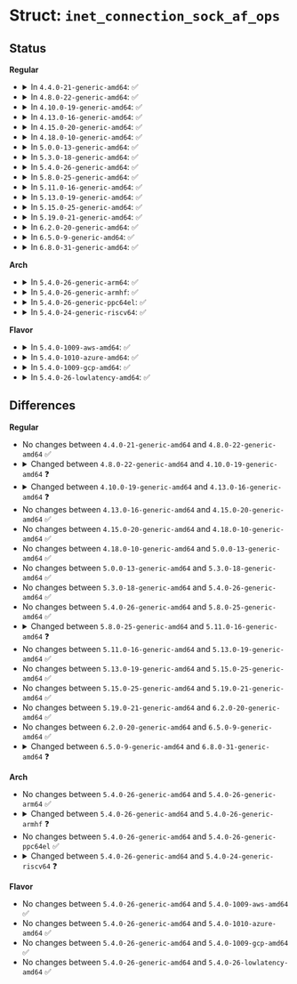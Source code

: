 # Struct: <code>inet_connection_sock_af_ops</code>

## Status
<b>Regular</b>
<ul>
<li>
<details>
<summary>In <code>4.4.0-21-generic-amd64</code>: ✅</summary>

```c
struct inet_connection_sock_af_ops {
    int (*)(struct sock *, struct sk_buff *, struct flowi *) queue_xmit;
    void (*)(struct sock *, struct sk_buff *) send_check;
    int (*)(struct sock *) rebuild_header;
    void (*)(struct sock *, const struct sk_buff *) sk_rx_dst_set;
    int (*)(struct sock *, struct sk_buff *) conn_request;
    struct sock * (*)(const struct sock *, struct sk_buff *, struct request_sock *, struct dst_entry *, struct request_sock *, bool *) syn_recv_sock;
    u16 net_header_len;
    u16 net_frag_header_len;
    u16 sockaddr_len;
    int (*)(struct sock *, int, int, char *, unsigned int) setsockopt;
    int (*)(struct sock *, int, int, char *, int *) getsockopt;
    int (*)(struct sock *, int, int, char *, unsigned int) compat_setsockopt;
    int (*)(struct sock *, int, int, char *, int *) compat_getsockopt;
    void (*)(struct sock *, struct sockaddr *) addr2sockaddr;
    int (*)(const struct sock *, const struct inet_bind_bucket *, bool) bind_conflict;
    void (*)(struct sock *) mtu_reduced;
}
```
</details>
</li>
<li>
<details>
<summary>In <code>4.8.0-22-generic-amd64</code>: ✅</summary>

```c
struct inet_connection_sock_af_ops {
    int (*)(struct sock *, struct sk_buff *, struct flowi *) queue_xmit;
    void (*)(struct sock *, struct sk_buff *) send_check;
    int (*)(struct sock *) rebuild_header;
    void (*)(struct sock *, const struct sk_buff *) sk_rx_dst_set;
    int (*)(struct sock *, struct sk_buff *) conn_request;
    struct sock * (*)(const struct sock *, struct sk_buff *, struct request_sock *, struct dst_entry *, struct request_sock *, bool *) syn_recv_sock;
    u16 net_header_len;
    u16 net_frag_header_len;
    u16 sockaddr_len;
    int (*)(struct sock *, int, int, char *, unsigned int) setsockopt;
    int (*)(struct sock *, int, int, char *, int *) getsockopt;
    int (*)(struct sock *, int, int, char *, unsigned int) compat_setsockopt;
    int (*)(struct sock *, int, int, char *, int *) compat_getsockopt;
    void (*)(struct sock *, struct sockaddr *) addr2sockaddr;
    int (*)(const struct sock *, const struct inet_bind_bucket *, bool) bind_conflict;
    void (*)(struct sock *) mtu_reduced;
}
```
</details>
</li>
<li>
<details>
<summary>In <code>4.10.0-19-generic-amd64</code>: ✅</summary>

```c
struct inet_connection_sock_af_ops {
    int (*)(struct sock *, struct sk_buff *, struct flowi *) queue_xmit;
    void (*)(struct sock *, struct sk_buff *) send_check;
    int (*)(struct sock *) rebuild_header;
    void (*)(struct sock *, const struct sk_buff *) sk_rx_dst_set;
    int (*)(struct sock *, struct sk_buff *) conn_request;
    struct sock * (*)(const struct sock *, struct sk_buff *, struct request_sock *, struct dst_entry *, struct request_sock *, bool *) syn_recv_sock;
    u16 net_header_len;
    u16 net_frag_header_len;
    u16 sockaddr_len;
    int (*)(struct sock *, int, int, char *, unsigned int) setsockopt;
    int (*)(struct sock *, int, int, char *, int *) getsockopt;
    int (*)(struct sock *, int, int, char *, unsigned int) compat_setsockopt;
    int (*)(struct sock *, int, int, char *, int *) compat_getsockopt;
    void (*)(struct sock *, struct sockaddr *) addr2sockaddr;
    int (*)(const struct sock *, const struct inet_bind_bucket *, bool, bool) bind_conflict;
    void (*)(struct sock *) mtu_reduced;
}
```
</details>
</li>
<li>
<details>
<summary>In <code>4.13.0-16-generic-amd64</code>: ✅</summary>

```c
struct inet_connection_sock_af_ops {
    int (*)(struct sock *, struct sk_buff *, struct flowi *) queue_xmit;
    void (*)(struct sock *, struct sk_buff *) send_check;
    int (*)(struct sock *) rebuild_header;
    void (*)(struct sock *, const struct sk_buff *) sk_rx_dst_set;
    int (*)(struct sock *, struct sk_buff *) conn_request;
    struct sock * (*)(const struct sock *, struct sk_buff *, struct request_sock *, struct dst_entry *, struct request_sock *, bool *) syn_recv_sock;
    u16 net_header_len;
    u16 net_frag_header_len;
    u16 sockaddr_len;
    int (*)(struct sock *, int, int, char *, unsigned int) setsockopt;
    int (*)(struct sock *, int, int, char *, int *) getsockopt;
    int (*)(struct sock *, int, int, char *, unsigned int) compat_setsockopt;
    int (*)(struct sock *, int, int, char *, int *) compat_getsockopt;
    void (*)(struct sock *, struct sockaddr *) addr2sockaddr;
    void (*)(struct sock *) mtu_reduced;
}
```
</details>
</li>
<li>
<details>
<summary>In <code>4.15.0-20-generic-amd64</code>: ✅</summary>

```c
struct inet_connection_sock_af_ops {
    int (*)(struct sock *, struct sk_buff *, struct flowi *) queue_xmit;
    void (*)(struct sock *, struct sk_buff *) send_check;
    int (*)(struct sock *) rebuild_header;
    void (*)(struct sock *, const struct sk_buff *) sk_rx_dst_set;
    int (*)(struct sock *, struct sk_buff *) conn_request;
    struct sock * (*)(const struct sock *, struct sk_buff *, struct request_sock *, struct dst_entry *, struct request_sock *, bool *) syn_recv_sock;
    u16 net_header_len;
    u16 net_frag_header_len;
    u16 sockaddr_len;
    int (*)(struct sock *, int, int, char *, unsigned int) setsockopt;
    int (*)(struct sock *, int, int, char *, int *) getsockopt;
    int (*)(struct sock *, int, int, char *, unsigned int) compat_setsockopt;
    int (*)(struct sock *, int, int, char *, int *) compat_getsockopt;
    void (*)(struct sock *, struct sockaddr *) addr2sockaddr;
    void (*)(struct sock *) mtu_reduced;
}
```
</details>
</li>
<li>
<details>
<summary>In <code>4.18.0-10-generic-amd64</code>: ✅</summary>

```c
struct inet_connection_sock_af_ops {
    int (*)(struct sock *, struct sk_buff *, struct flowi *) queue_xmit;
    void (*)(struct sock *, struct sk_buff *) send_check;
    int (*)(struct sock *) rebuild_header;
    void (*)(struct sock *, const struct sk_buff *) sk_rx_dst_set;
    int (*)(struct sock *, struct sk_buff *) conn_request;
    struct sock * (*)(const struct sock *, struct sk_buff *, struct request_sock *, struct dst_entry *, struct request_sock *, bool *) syn_recv_sock;
    u16 net_header_len;
    u16 net_frag_header_len;
    u16 sockaddr_len;
    int (*)(struct sock *, int, int, char *, unsigned int) setsockopt;
    int (*)(struct sock *, int, int, char *, int *) getsockopt;
    int (*)(struct sock *, int, int, char *, unsigned int) compat_setsockopt;
    int (*)(struct sock *, int, int, char *, int *) compat_getsockopt;
    void (*)(struct sock *, struct sockaddr *) addr2sockaddr;
    void (*)(struct sock *) mtu_reduced;
}
```
</details>
</li>
<li>
<details>
<summary>In <code>5.0.0-13-generic-amd64</code>: ✅</summary>

```c
struct inet_connection_sock_af_ops {
    int (*)(struct sock *, struct sk_buff *, struct flowi *) queue_xmit;
    void (*)(struct sock *, struct sk_buff *) send_check;
    int (*)(struct sock *) rebuild_header;
    void (*)(struct sock *, const struct sk_buff *) sk_rx_dst_set;
    int (*)(struct sock *, struct sk_buff *) conn_request;
    struct sock * (*)(const struct sock *, struct sk_buff *, struct request_sock *, struct dst_entry *, struct request_sock *, bool *) syn_recv_sock;
    u16 net_header_len;
    u16 net_frag_header_len;
    u16 sockaddr_len;
    int (*)(struct sock *, int, int, char *, unsigned int) setsockopt;
    int (*)(struct sock *, int, int, char *, int *) getsockopt;
    int (*)(struct sock *, int, int, char *, unsigned int) compat_setsockopt;
    int (*)(struct sock *, int, int, char *, int *) compat_getsockopt;
    void (*)(struct sock *, struct sockaddr *) addr2sockaddr;
    void (*)(struct sock *) mtu_reduced;
}
```
</details>
</li>
<li>
<details>
<summary>In <code>5.3.0-18-generic-amd64</code>: ✅</summary>

```c
struct inet_connection_sock_af_ops {
    int (*)(struct sock *, struct sk_buff *, struct flowi *) queue_xmit;
    void (*)(struct sock *, struct sk_buff *) send_check;
    int (*)(struct sock *) rebuild_header;
    void (*)(struct sock *, const struct sk_buff *) sk_rx_dst_set;
    int (*)(struct sock *, struct sk_buff *) conn_request;
    struct sock * (*)(const struct sock *, struct sk_buff *, struct request_sock *, struct dst_entry *, struct request_sock *, bool *) syn_recv_sock;
    u16 net_header_len;
    u16 net_frag_header_len;
    u16 sockaddr_len;
    int (*)(struct sock *, int, int, char *, unsigned int) setsockopt;
    int (*)(struct sock *, int, int, char *, int *) getsockopt;
    int (*)(struct sock *, int, int, char *, unsigned int) compat_setsockopt;
    int (*)(struct sock *, int, int, char *, int *) compat_getsockopt;
    void (*)(struct sock *, struct sockaddr *) addr2sockaddr;
    void (*)(struct sock *) mtu_reduced;
}
```
</details>
</li>
<li>
<details>
<summary>In <code>5.4.0-26-generic-amd64</code>: ✅</summary>

```c
struct inet_connection_sock_af_ops {
    int (*)(struct sock *, struct sk_buff *, struct flowi *) queue_xmit;
    void (*)(struct sock *, struct sk_buff *) send_check;
    int (*)(struct sock *) rebuild_header;
    void (*)(struct sock *, const struct sk_buff *) sk_rx_dst_set;
    int (*)(struct sock *, struct sk_buff *) conn_request;
    struct sock * (*)(const struct sock *, struct sk_buff *, struct request_sock *, struct dst_entry *, struct request_sock *, bool *) syn_recv_sock;
    u16 net_header_len;
    u16 net_frag_header_len;
    u16 sockaddr_len;
    int (*)(struct sock *, int, int, char *, unsigned int) setsockopt;
    int (*)(struct sock *, int, int, char *, int *) getsockopt;
    int (*)(struct sock *, int, int, char *, unsigned int) compat_setsockopt;
    int (*)(struct sock *, int, int, char *, int *) compat_getsockopt;
    void (*)(struct sock *, struct sockaddr *) addr2sockaddr;
    void (*)(struct sock *) mtu_reduced;
}
```
</details>
</li>
<li>
<details>
<summary>In <code>5.8.0-25-generic-amd64</code>: ✅</summary>

```c
struct inet_connection_sock_af_ops {
    int (*)(struct sock *, struct sk_buff *, struct flowi *) queue_xmit;
    void (*)(struct sock *, struct sk_buff *) send_check;
    int (*)(struct sock *) rebuild_header;
    void (*)(struct sock *, const struct sk_buff *) sk_rx_dst_set;
    int (*)(struct sock *, struct sk_buff *) conn_request;
    struct sock * (*)(const struct sock *, struct sk_buff *, struct request_sock *, struct dst_entry *, struct request_sock *, bool *) syn_recv_sock;
    u16 net_header_len;
    u16 net_frag_header_len;
    u16 sockaddr_len;
    int (*)(struct sock *, int, int, char *, unsigned int) setsockopt;
    int (*)(struct sock *, int, int, char *, int *) getsockopt;
    int (*)(struct sock *, int, int, char *, unsigned int) compat_setsockopt;
    int (*)(struct sock *, int, int, char *, int *) compat_getsockopt;
    void (*)(struct sock *, struct sockaddr *) addr2sockaddr;
    void (*)(struct sock *) mtu_reduced;
}
```
</details>
</li>
<li>
<details>
<summary>In <code>5.11.0-16-generic-amd64</code>: ✅</summary>

```c
struct inet_connection_sock_af_ops {
    int (*)(struct sock *, struct sk_buff *, struct flowi *) queue_xmit;
    void (*)(struct sock *, struct sk_buff *) send_check;
    int (*)(struct sock *) rebuild_header;
    void (*)(struct sock *, const struct sk_buff *) sk_rx_dst_set;
    int (*)(struct sock *, struct sk_buff *) conn_request;
    struct sock * (*)(const struct sock *, struct sk_buff *, struct request_sock *, struct dst_entry *, struct request_sock *, bool *) syn_recv_sock;
    u16 net_header_len;
    u16 net_frag_header_len;
    u16 sockaddr_len;
    int (*)(struct sock *, int, int, sockptr_t, unsigned int) setsockopt;
    int (*)(struct sock *, int, int, char *, int *) getsockopt;
    void (*)(struct sock *, struct sockaddr *) addr2sockaddr;
    void (*)(struct sock *) mtu_reduced;
}
```
</details>
</li>
<li>
<details>
<summary>In <code>5.13.0-19-generic-amd64</code>: ✅</summary>

```c
struct inet_connection_sock_af_ops {
    int (*)(struct sock *, struct sk_buff *, struct flowi *) queue_xmit;
    void (*)(struct sock *, struct sk_buff *) send_check;
    int (*)(struct sock *) rebuild_header;
    void (*)(struct sock *, const struct sk_buff *) sk_rx_dst_set;
    int (*)(struct sock *, struct sk_buff *) conn_request;
    struct sock * (*)(const struct sock *, struct sk_buff *, struct request_sock *, struct dst_entry *, struct request_sock *, bool *) syn_recv_sock;
    u16 net_header_len;
    u16 net_frag_header_len;
    u16 sockaddr_len;
    int (*)(struct sock *, int, int, sockptr_t, unsigned int) setsockopt;
    int (*)(struct sock *, int, int, char *, int *) getsockopt;
    void (*)(struct sock *, struct sockaddr *) addr2sockaddr;
    void (*)(struct sock *) mtu_reduced;
}
```
</details>
</li>
<li>
<details>
<summary>In <code>5.15.0-25-generic-amd64</code>: ✅</summary>

```c
struct inet_connection_sock_af_ops {
    int (*)(struct sock *, struct sk_buff *, struct flowi *) queue_xmit;
    void (*)(struct sock *, struct sk_buff *) send_check;
    int (*)(struct sock *) rebuild_header;
    void (*)(struct sock *, const struct sk_buff *) sk_rx_dst_set;
    int (*)(struct sock *, struct sk_buff *) conn_request;
    struct sock * (*)(const struct sock *, struct sk_buff *, struct request_sock *, struct dst_entry *, struct request_sock *, bool *) syn_recv_sock;
    u16 net_header_len;
    u16 net_frag_header_len;
    u16 sockaddr_len;
    int (*)(struct sock *, int, int, sockptr_t, unsigned int) setsockopt;
    int (*)(struct sock *, int, int, char *, int *) getsockopt;
    void (*)(struct sock *, struct sockaddr *) addr2sockaddr;
    void (*)(struct sock *) mtu_reduced;
}
```
</details>
</li>
<li>
<details>
<summary>In <code>5.19.0-21-generic-amd64</code>: ✅</summary>

```c
struct inet_connection_sock_af_ops {
    int (*)(struct sock *, struct sk_buff *, struct flowi *) queue_xmit;
    void (*)(struct sock *, struct sk_buff *) send_check;
    int (*)(struct sock *) rebuild_header;
    void (*)(struct sock *, const struct sk_buff *) sk_rx_dst_set;
    int (*)(struct sock *, struct sk_buff *) conn_request;
    struct sock * (*)(const struct sock *, struct sk_buff *, struct request_sock *, struct dst_entry *, struct request_sock *, bool *) syn_recv_sock;
    u16 net_header_len;
    u16 net_frag_header_len;
    u16 sockaddr_len;
    int (*)(struct sock *, int, int, sockptr_t, unsigned int) setsockopt;
    int (*)(struct sock *, int, int, char *, int *) getsockopt;
    void (*)(struct sock *, struct sockaddr *) addr2sockaddr;
    void (*)(struct sock *) mtu_reduced;
}
```
</details>
</li>
<li>
<details>
<summary>In <code>6.2.0-20-generic-amd64</code>: ✅</summary>

```c
struct inet_connection_sock_af_ops {
    int (*)(struct sock *, struct sk_buff *, struct flowi *) queue_xmit;
    void (*)(struct sock *, struct sk_buff *) send_check;
    int (*)(struct sock *) rebuild_header;
    void (*)(struct sock *, const struct sk_buff *) sk_rx_dst_set;
    int (*)(struct sock *, struct sk_buff *) conn_request;
    struct sock * (*)(const struct sock *, struct sk_buff *, struct request_sock *, struct dst_entry *, struct request_sock *, bool *) syn_recv_sock;
    u16 net_header_len;
    u16 net_frag_header_len;
    u16 sockaddr_len;
    int (*)(struct sock *, int, int, sockptr_t, unsigned int) setsockopt;
    int (*)(struct sock *, int, int, char *, int *) getsockopt;
    void (*)(struct sock *, struct sockaddr *) addr2sockaddr;
    void (*)(struct sock *) mtu_reduced;
}
```
</details>
</li>
<li>
<details>
<summary>In <code>6.5.0-9-generic-amd64</code>: ✅</summary>

```c
struct inet_connection_sock_af_ops {
    int (*)(struct sock *, struct sk_buff *, struct flowi *) queue_xmit;
    void (*)(struct sock *, struct sk_buff *) send_check;
    int (*)(struct sock *) rebuild_header;
    void (*)(struct sock *, const struct sk_buff *) sk_rx_dst_set;
    int (*)(struct sock *, struct sk_buff *) conn_request;
    struct sock * (*)(const struct sock *, struct sk_buff *, struct request_sock *, struct dst_entry *, struct request_sock *, bool *) syn_recv_sock;
    u16 net_header_len;
    u16 net_frag_header_len;
    u16 sockaddr_len;
    int (*)(struct sock *, int, int, sockptr_t, unsigned int) setsockopt;
    int (*)(struct sock *, int, int, char *, int *) getsockopt;
    void (*)(struct sock *, struct sockaddr *) addr2sockaddr;
    void (*)(struct sock *) mtu_reduced;
}
```
</details>
</li>
<li>
<details>
<summary>In <code>6.8.0-31-generic-amd64</code>: ✅</summary>

```c
struct inet_connection_sock_af_ops {
    int (*)(struct sock *, struct sk_buff *, struct flowi *) queue_xmit;
    void (*)(struct sock *, struct sk_buff *) send_check;
    int (*)(struct sock *) rebuild_header;
    void (*)(struct sock *, const struct sk_buff *) sk_rx_dst_set;
    int (*)(struct sock *, struct sk_buff *) conn_request;
    struct sock * (*)(const struct sock *, struct sk_buff *, struct request_sock *, struct dst_entry *, struct request_sock *, bool *) syn_recv_sock;
    u16 net_header_len;
    u16 sockaddr_len;
    int (*)(struct sock *, int, int, sockptr_t, unsigned int) setsockopt;
    int (*)(struct sock *, int, int, char *, int *) getsockopt;
    void (*)(struct sock *, struct sockaddr *) addr2sockaddr;
    void (*)(struct sock *) mtu_reduced;
}
```
</details>
</li>
</ul>
<b>Arch</b>
<ul>
<li>
<details>
<summary>In <code>5.4.0-26-generic-arm64</code>: ✅</summary>

```c
struct inet_connection_sock_af_ops {
    int (*)(struct sock *, struct sk_buff *, struct flowi *) queue_xmit;
    void (*)(struct sock *, struct sk_buff *) send_check;
    int (*)(struct sock *) rebuild_header;
    void (*)(struct sock *, const struct sk_buff *) sk_rx_dst_set;
    int (*)(struct sock *, struct sk_buff *) conn_request;
    struct sock * (*)(const struct sock *, struct sk_buff *, struct request_sock *, struct dst_entry *, struct request_sock *, bool *) syn_recv_sock;
    u16 net_header_len;
    u16 net_frag_header_len;
    u16 sockaddr_len;
    int (*)(struct sock *, int, int, char *, unsigned int) setsockopt;
    int (*)(struct sock *, int, int, char *, int *) getsockopt;
    int (*)(struct sock *, int, int, char *, unsigned int) compat_setsockopt;
    int (*)(struct sock *, int, int, char *, int *) compat_getsockopt;
    void (*)(struct sock *, struct sockaddr *) addr2sockaddr;
    void (*)(struct sock *) mtu_reduced;
}
```
</details>
</li>
<li>
<details>
<summary>In <code>5.4.0-26-generic-armhf</code>: ✅</summary>

```c
struct inet_connection_sock_af_ops {
    int (*)(struct sock *, struct sk_buff *, struct flowi *) queue_xmit;
    void (*)(struct sock *, struct sk_buff *) send_check;
    int (*)(struct sock *) rebuild_header;
    void (*)(struct sock *, const struct sk_buff *) sk_rx_dst_set;
    int (*)(struct sock *, struct sk_buff *) conn_request;
    struct sock * (*)(const struct sock *, struct sk_buff *, struct request_sock *, struct dst_entry *, struct request_sock *, bool *) syn_recv_sock;
    u16 net_header_len;
    u16 net_frag_header_len;
    u16 sockaddr_len;
    int (*)(struct sock *, int, int, char *, unsigned int) setsockopt;
    int (*)(struct sock *, int, int, char *, int *) getsockopt;
    void (*)(struct sock *, struct sockaddr *) addr2sockaddr;
    void (*)(struct sock *) mtu_reduced;
}
```
</details>
</li>
<li>
<details>
<summary>In <code>5.4.0-26-generic-ppc64el</code>: ✅</summary>

```c
struct inet_connection_sock_af_ops {
    int (*)(struct sock *, struct sk_buff *, struct flowi *) queue_xmit;
    void (*)(struct sock *, struct sk_buff *) send_check;
    int (*)(struct sock *) rebuild_header;
    void (*)(struct sock *, const struct sk_buff *) sk_rx_dst_set;
    int (*)(struct sock *, struct sk_buff *) conn_request;
    struct sock * (*)(const struct sock *, struct sk_buff *, struct request_sock *, struct dst_entry *, struct request_sock *, bool *) syn_recv_sock;
    u16 net_header_len;
    u16 net_frag_header_len;
    u16 sockaddr_len;
    int (*)(struct sock *, int, int, char *, unsigned int) setsockopt;
    int (*)(struct sock *, int, int, char *, int *) getsockopt;
    int (*)(struct sock *, int, int, char *, unsigned int) compat_setsockopt;
    int (*)(struct sock *, int, int, char *, int *) compat_getsockopt;
    void (*)(struct sock *, struct sockaddr *) addr2sockaddr;
    void (*)(struct sock *) mtu_reduced;
}
```
</details>
</li>
<li>
<details>
<summary>In <code>5.4.0-24-generic-riscv64</code>: ✅</summary>

```c
struct inet_connection_sock_af_ops {
    int (*)(struct sock *, struct sk_buff *, struct flowi *) queue_xmit;
    void (*)(struct sock *, struct sk_buff *) send_check;
    int (*)(struct sock *) rebuild_header;
    void (*)(struct sock *, const struct sk_buff *) sk_rx_dst_set;
    int (*)(struct sock *, struct sk_buff *) conn_request;
    struct sock * (*)(const struct sock *, struct sk_buff *, struct request_sock *, struct dst_entry *, struct request_sock *, bool *) syn_recv_sock;
    u16 net_header_len;
    u16 net_frag_header_len;
    u16 sockaddr_len;
    int (*)(struct sock *, int, int, char *, unsigned int) setsockopt;
    int (*)(struct sock *, int, int, char *, int *) getsockopt;
    void (*)(struct sock *, struct sockaddr *) addr2sockaddr;
    void (*)(struct sock *) mtu_reduced;
}
```
</details>
</li>
</ul>
<b>Flavor</b>
<ul>
<li>
<details>
<summary>In <code>5.4.0-1009-aws-amd64</code>: ✅</summary>

```c
struct inet_connection_sock_af_ops {
    int (*)(struct sock *, struct sk_buff *, struct flowi *) queue_xmit;
    void (*)(struct sock *, struct sk_buff *) send_check;
    int (*)(struct sock *) rebuild_header;
    void (*)(struct sock *, const struct sk_buff *) sk_rx_dst_set;
    int (*)(struct sock *, struct sk_buff *) conn_request;
    struct sock * (*)(const struct sock *, struct sk_buff *, struct request_sock *, struct dst_entry *, struct request_sock *, bool *) syn_recv_sock;
    u16 net_header_len;
    u16 net_frag_header_len;
    u16 sockaddr_len;
    int (*)(struct sock *, int, int, char *, unsigned int) setsockopt;
    int (*)(struct sock *, int, int, char *, int *) getsockopt;
    int (*)(struct sock *, int, int, char *, unsigned int) compat_setsockopt;
    int (*)(struct sock *, int, int, char *, int *) compat_getsockopt;
    void (*)(struct sock *, struct sockaddr *) addr2sockaddr;
    void (*)(struct sock *) mtu_reduced;
}
```
</details>
</li>
<li>
<details>
<summary>In <code>5.4.0-1010-azure-amd64</code>: ✅</summary>

```c
struct inet_connection_sock_af_ops {
    int (*)(struct sock *, struct sk_buff *, struct flowi *) queue_xmit;
    void (*)(struct sock *, struct sk_buff *) send_check;
    int (*)(struct sock *) rebuild_header;
    void (*)(struct sock *, const struct sk_buff *) sk_rx_dst_set;
    int (*)(struct sock *, struct sk_buff *) conn_request;
    struct sock * (*)(const struct sock *, struct sk_buff *, struct request_sock *, struct dst_entry *, struct request_sock *, bool *) syn_recv_sock;
    u16 net_header_len;
    u16 net_frag_header_len;
    u16 sockaddr_len;
    int (*)(struct sock *, int, int, char *, unsigned int) setsockopt;
    int (*)(struct sock *, int, int, char *, int *) getsockopt;
    int (*)(struct sock *, int, int, char *, unsigned int) compat_setsockopt;
    int (*)(struct sock *, int, int, char *, int *) compat_getsockopt;
    void (*)(struct sock *, struct sockaddr *) addr2sockaddr;
    void (*)(struct sock *) mtu_reduced;
}
```
</details>
</li>
<li>
<details>
<summary>In <code>5.4.0-1009-gcp-amd64</code>: ✅</summary>

```c
struct inet_connection_sock_af_ops {
    int (*)(struct sock *, struct sk_buff *, struct flowi *) queue_xmit;
    void (*)(struct sock *, struct sk_buff *) send_check;
    int (*)(struct sock *) rebuild_header;
    void (*)(struct sock *, const struct sk_buff *) sk_rx_dst_set;
    int (*)(struct sock *, struct sk_buff *) conn_request;
    struct sock * (*)(const struct sock *, struct sk_buff *, struct request_sock *, struct dst_entry *, struct request_sock *, bool *) syn_recv_sock;
    u16 net_header_len;
    u16 net_frag_header_len;
    u16 sockaddr_len;
    int (*)(struct sock *, int, int, char *, unsigned int) setsockopt;
    int (*)(struct sock *, int, int, char *, int *) getsockopt;
    int (*)(struct sock *, int, int, char *, unsigned int) compat_setsockopt;
    int (*)(struct sock *, int, int, char *, int *) compat_getsockopt;
    void (*)(struct sock *, struct sockaddr *) addr2sockaddr;
    void (*)(struct sock *) mtu_reduced;
}
```
</details>
</li>
<li>
<details>
<summary>In <code>5.4.0-26-lowlatency-amd64</code>: ✅</summary>

```c
struct inet_connection_sock_af_ops {
    int (*)(struct sock *, struct sk_buff *, struct flowi *) queue_xmit;
    void (*)(struct sock *, struct sk_buff *) send_check;
    int (*)(struct sock *) rebuild_header;
    void (*)(struct sock *, const struct sk_buff *) sk_rx_dst_set;
    int (*)(struct sock *, struct sk_buff *) conn_request;
    struct sock * (*)(const struct sock *, struct sk_buff *, struct request_sock *, struct dst_entry *, struct request_sock *, bool *) syn_recv_sock;
    u16 net_header_len;
    u16 net_frag_header_len;
    u16 sockaddr_len;
    int (*)(struct sock *, int, int, char *, unsigned int) setsockopt;
    int (*)(struct sock *, int, int, char *, int *) getsockopt;
    int (*)(struct sock *, int, int, char *, unsigned int) compat_setsockopt;
    int (*)(struct sock *, int, int, char *, int *) compat_getsockopt;
    void (*)(struct sock *, struct sockaddr *) addr2sockaddr;
    void (*)(struct sock *) mtu_reduced;
}
```
</details>
</li>
</ul>

## Differences
<b>Regular</b>
<ul>
<li>
No changes between <code>4.4.0-21-generic-amd64</code> and <code>4.8.0-22-generic-amd64</code> ✅
</li>
<li>
<details>
<summary>Changed between <code>4.8.0-22-generic-amd64</code> and <code>4.10.0-19-generic-amd64</code> ❓</summary>
<ul>
<li>
<b>Field type changed. </b>
<code>int (*)(const struct sock *, const struct inet_bind_bucket *, bool) bind_conflict</code> ➡️ <code>int (*)(const struct sock *, const struct inet_bind_bucket *, bool, bool) bind_conflict</code>
</li>
</ul>
</details>
</li>
<li>
<details>
<summary>Changed between <code>4.10.0-19-generic-amd64</code> and <code>4.13.0-16-generic-amd64</code> ❓</summary>
<ul>
<li>
<b>Field removed. </b>
<code>int (*)(const struct sock *, const struct inet_bind_bucket *, bool, bool) bind_conflict</code>
</li>
</ul>
</details>
</li>
<li>
No changes between <code>4.13.0-16-generic-amd64</code> and <code>4.15.0-20-generic-amd64</code> ✅
</li>
<li>
No changes between <code>4.15.0-20-generic-amd64</code> and <code>4.18.0-10-generic-amd64</code> ✅
</li>
<li>
No changes between <code>4.18.0-10-generic-amd64</code> and <code>5.0.0-13-generic-amd64</code> ✅
</li>
<li>
No changes between <code>5.0.0-13-generic-amd64</code> and <code>5.3.0-18-generic-amd64</code> ✅
</li>
<li>
No changes between <code>5.3.0-18-generic-amd64</code> and <code>5.4.0-26-generic-amd64</code> ✅
</li>
<li>
No changes between <code>5.4.0-26-generic-amd64</code> and <code>5.8.0-25-generic-amd64</code> ✅
</li>
<li>
<details>
<summary>Changed between <code>5.8.0-25-generic-amd64</code> and <code>5.11.0-16-generic-amd64</code> ❓</summary>
<ul>
<li>
<b>Field removed. </b>
<code>int (*)(struct sock *, int, int, char *, unsigned int) compat_setsockopt</code>
</li>
<li>
<b>Field removed. </b>
<code>int (*)(struct sock *, int, int, char *, int *) compat_getsockopt</code>
</li>
<li>
<b>Field type changed. </b>
<code>int (*)(struct sock *, int, int, char *, unsigned int) setsockopt</code> ➡️ <code>int (*)(struct sock *, int, int, sockptr_t, unsigned int) setsockopt</code>
</li>
</ul>
</details>
</li>
<li>
No changes between <code>5.11.0-16-generic-amd64</code> and <code>5.13.0-19-generic-amd64</code> ✅
</li>
<li>
No changes between <code>5.13.0-19-generic-amd64</code> and <code>5.15.0-25-generic-amd64</code> ✅
</li>
<li>
No changes between <code>5.15.0-25-generic-amd64</code> and <code>5.19.0-21-generic-amd64</code> ✅
</li>
<li>
No changes between <code>5.19.0-21-generic-amd64</code> and <code>6.2.0-20-generic-amd64</code> ✅
</li>
<li>
No changes between <code>6.2.0-20-generic-amd64</code> and <code>6.5.0-9-generic-amd64</code> ✅
</li>
<li>
<details>
<summary>Changed between <code>6.5.0-9-generic-amd64</code> and <code>6.8.0-31-generic-amd64</code> ❓</summary>
<ul>
<li>
<b>Field removed. </b>
<code>u16 net_frag_header_len</code>
</li>
</ul>
</details>
</li>
</ul>
<b>Arch</b>
<ul>
<li>
No changes between <code>5.4.0-26-generic-amd64</code> and <code>5.4.0-26-generic-arm64</code> ✅
</li>
<li>
<details>
<summary>Changed between <code>5.4.0-26-generic-amd64</code> and <code>5.4.0-26-generic-armhf</code> ❓</summary>
<ul>
<li>
<b>Field removed. </b>
<code>int (*)(struct sock *, int, int, char *, unsigned int) compat_setsockopt</code>
</li>
<li>
<b>Field removed. </b>
<code>int (*)(struct sock *, int, int, char *, int *) compat_getsockopt</code>
</li>
</ul>
</details>
</li>
<li>
No changes between <code>5.4.0-26-generic-amd64</code> and <code>5.4.0-26-generic-ppc64el</code> ✅
</li>
<li>
<details>
<summary>Changed between <code>5.4.0-26-generic-amd64</code> and <code>5.4.0-24-generic-riscv64</code> ❓</summary>
<ul>
<li>
<b>Field removed. </b>
<code>int (*)(struct sock *, int, int, char *, unsigned int) compat_setsockopt</code>
</li>
<li>
<b>Field removed. </b>
<code>int (*)(struct sock *, int, int, char *, int *) compat_getsockopt</code>
</li>
</ul>
</details>
</li>
</ul>
<b>Flavor</b>
<ul>
<li>
No changes between <code>5.4.0-26-generic-amd64</code> and <code>5.4.0-1009-aws-amd64</code> ✅
</li>
<li>
No changes between <code>5.4.0-26-generic-amd64</code> and <code>5.4.0-1010-azure-amd64</code> ✅
</li>
<li>
No changes between <code>5.4.0-26-generic-amd64</code> and <code>5.4.0-1009-gcp-amd64</code> ✅
</li>
<li>
No changes between <code>5.4.0-26-generic-amd64</code> and <code>5.4.0-26-lowlatency-amd64</code> ✅
</li>
</ul>
